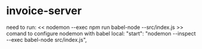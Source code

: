 # invoice-server

need to run: << nodemon --exec npm run babel-node --src/index.js >>  comand to configure nodemon with babel
local: "start": "nodemon --inspect --exec babel-node src/index.js",
